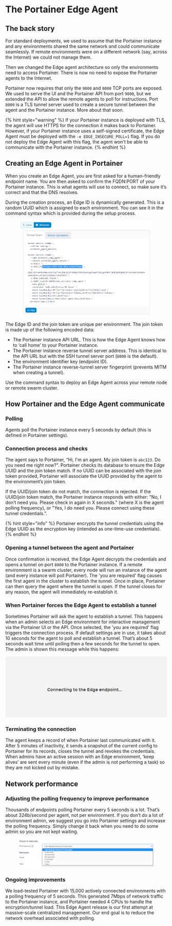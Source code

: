 # The Portainer Edge Agent

## The back story


For standard deployments, we used to assume that the Portainer instance and any environments shared the same network and could communicate seamlessly. If remote environments were on a different network (say, across the Internet) we could not manage them.

Then we changed the Edge agent architecture so only the environments need to access Portainer. There is now no need to expose the Portainer agents to the Internet.

Portainer now requires that only the `9000` and `8000` TCP ports are exposed. We used to serve the UI and the Portainer API from port `9000`, but we extended the API to allow the remote agents to poll for instructions. Port `8000` is a TLS tunnel server used to create a secure tunnel between the agent and the Portainer instance. More about that soon.

{% hint style="warning" %}
If your Portainer instance is deployed with TLS, the agent will use HTTPS for the connection it makes back to Portainer. However, if your Portainer instance uses a self-signed certificate, the Edge Agent must be deployed with the `-e EDGE_INSECURE_POLL=1` flag. If you do not deploy the Edge Agent with this flag, the agent won't be able to communicate with the Portainer instance.
{% endhint %}

## Creating an Edge Agent in Portainer


When you create an Edge Agent, you are first asked for a human-friendly endpoint name. You are then asked to confirm the FQDN:PORT of your Portainer instance. This is what agents will use to connect, so make sure it’s correct and that the DNS resolves.

During the creation process, an Edge ID is dynamically generated. This is a random UUID which is assigned to each environment. You can see it in the command syntax which is provided during the setup process.

<figure><img src="../.gitbook/assets/2.15-advanced-edgeagent-command.png" alt=""><figcaption></figcaption></figure>


The Edge ID and the join token are unique per environment. The join token is made up of the following encoded data:

* The Portainer instance API URL. This is how the Edge Agent knows how to ‘call home’ to your Portainer instance.
* The Portainer instance reverse tunnel server address. This is identical to the API URL but with the SSH tunnel server port (`8000` is the default).
* The environment identifier key (endpoint ID).
* The Portainer instance reverse-tunnel server fingerprint (prevents MITM when creating a tunnel).

Use the command syntax to deploy an Edge Agent across your remote node or remote swarm cluster.

## How Portainer and the Edge Agent communicate

### Polling



Agents poll the Portainer instance every 5 seconds by default (this is defined in Portainer settings).

### Connection process and checks

The agent says to Portainer, “Hi, I'm an agent. My join token is `abc123`. Do you need me right now?”. Portainer checks its database to ensure the Edge UUID and the join token match. If no UUID can be associated with the join token provided, Portainer will associate the UUID provided by the agent to the environment’s join token.

If the UUID/join token do not match, the connection is rejected. If the UUID/join token match, the Portainer instance responds with either: "No, I don’t need you. Please check in again in X seconds." (where X is the agent polling frequency), or "Yes, I do need you. Please connect using these tunnel credentials.”.

{% hint style="info" %}
Portainer encrypts the tunnel credentials using the Edge UUID as the encryption key (intended as one-time-use credentials).
{% endhint %}

### Opening a tunnel between the agent and Portainer

Once confirmation is received, the Edge Agent decrypts the credentials and opens a tunnel on port `8000` to the Portainer instance. If a remote environment is a swarm cluster, every node will run an instance of the agent (and every instance will poll Portainer). The 'you are required' flag causes the first agent in the cluster to establish the tunnel. Once in place, Portainer can then query the agent where the tunnel is open. If the tunnel closes for any reason, the agent will immediately re-establish it.

### When Portainer forces the Edge Agent to establish a tunnel

Sometimes Portainer will ask the agent to establish a tunnel. This happens when an admin selects an Edge environment for interactive management via the Portainer UI or the API. Once selected, the 'you are required' flag triggers the connection process. If default settings are in use, it takes about 10 seconds for the agent to poll and establish a tunnel. That’s about 5 seconds wait time until polling then a few seconds for the tunnel to open. The admin is shown this message while this happens:

![](../.gitbook/assets/edge-advanced-2.png)

### Terminating the connection

The agent keeps a record of when Portainer last communicated with it. After 5 minutes of inactivity, it sends a snapshot of the current config to Portainer for its records, closes the tunnel and revokes the credentials. When admins have an active session with an Edge environment, ‘keep alives’ are sent every minute (even if the admin is not performing a task) so they are not kicked out by mistake.

## Network performance

### Adjusting the polling frequency to improve performance

Thousands of endpoints polling Portainer every 5 seconds is a lot. That’s about 324b/second per agent, not per environment. If you don’t do a lot of environment admin, we suggest you go into Portainer settings and increase the polling frequency. Simply change it back when you need to do some admin so you are not kept waiting.

<figure><img src="../.gitbook/assets/2.15-advanced-edgeagent-pollfreq.png" alt=""><figcaption></figcaption></figure>

### Ongoing improvements

We load-tested Portainer with 15,000 actively connected environments with a polling frequency of 5 seconds. This generated 7Mbps of network traffic to the Portainer instance, and Portainer needed 4 CPUs to handle the encryption/tunnel load. This Edge Agent release is our first attempt at massive-scale centralized management. Our end goal is to reduce the network overhead associated with polling.
